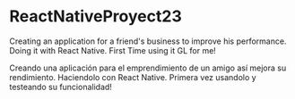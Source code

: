 # ReactNativeProyect23
Creating an application for a friend's business to improve his performance. Doing it with React Native. First Time using it GL for me!

Creando una aplicación para el emprendimiento de un amigo así mejora su rendimiento. Haciendolo con React Native. Primera vez usandolo y testeando su funcionalidad!
